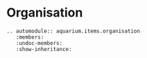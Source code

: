 # Organisation

```{eval-rst}
.. automodule:: aquarium.items.organisation
   :members:
   :undoc-members:
   :show-inheritance:
```